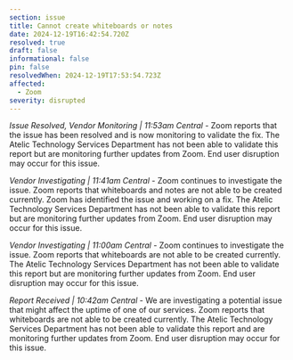 ```yaml
---
section: issue
title: Cannot create whiteboards or notes
date: 2024-12-19T16:42:54.720Z
resolved: true
draft: false
informational: false
pin: false
resolvedWhen: 2024-12-19T17:53:54.723Z
affected:
  - Zoom
severity: disrupted
---
```

*Issue Resolved, Vendor Monitoring | 11:53am Central* - Zoom reports that the issue has been resolved and is now monitoring to validate the fix. The Atelic Technology Services Department has not been able to validate this report but are monitoring further updates from Zoom. End user disruption may occur for this issue.

*Vendor Investigating | 11:41am Central* - Zoom continues to investigate the issue. Zoom reports that whiteboards and notes are not able to be created currently. Zoom has identified the issue and working on a fix. The Atelic Technology Services Department has not been able to validate this report but are monitoring further updates from Zoom. End user disruption may occur for this issue.

*Vendor Investigating | 11:00am Central* - Zoom continues to investigate the issue. Zoom reports that whiteboards are not able to be created currently. The Atelic Technology Services Department has not been able to validate this report but are monitoring further updates from Zoom. End user disruption may occur for this issue.

*Report Received | 10:42am Central* - We are investigating a potential issue that might affect the uptime of one of our services. Zoom reports that whiteboards are not able to be created currently. The Atelic Technology Services Department has not been able to validate this report and are monitoring further updates from Zoom. End user disruption may occur for this issue.